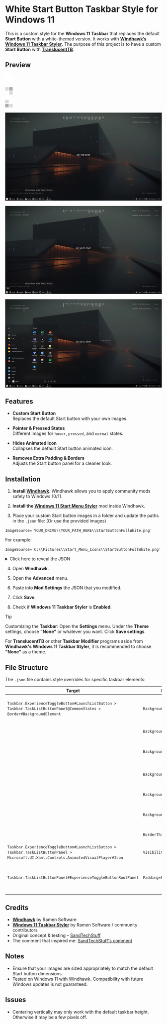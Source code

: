 # White Start Button Taskbar Style for Windows 11

This is a custom style for the **Windows 11 Taskbar** that replaces the default **Start Button** with a white-themed version. It works with **[Windhawk’s Windows 11 Taskbar Styler](https://windhawk.net/mods/windows-11-taskbar-styler).**
The purpose of this project is to have a custom **Start Button** with **[TranslucentTB](https://translucenttb.com/)**.

## Preview

![Preview 1](Images/StartButtonFullWhite.png)

![Preview 2](Images/StartButtonFullWhite_1.png)

![Preview 3](Images/StartButtonFullWhite_2.png)

![Preview 1 Full](Images/Preview_FullWhite.png)

![Preview 2 Full](Images/Preview_FullWhite_1.png)

![Preview 3 Full](Images/Preview_FullWhite_2.png)

## Features

- **Custom Start Button**  
  Replaces the default Start button with your own images.

- **Pointer & Pressed States**  
  Different images for `hover`, `pressed`, and `normal` states.

- **Hides Animated Icon**  
  Collapses the default Start button animated icon.

- **Removes Extra Padding & Borders**  
  Adjusts the Start button panel for a cleaner look.

## Installation

1. **Install [Windhawk](https://windhawk.net/)**.
   Windhawk allows you to apply community mods safely to Windows 10/11.

2. **Install the [Windows 11 Start Menu Styler](https://windhawk.net/mods/windows-11-start-menu-styler)** mod inside Windhawk.

3. Place your custom Start button images in a folder and update the paths in the `.json` file: (Or use the provided images)

  ```
  ImageSource='YOUR_DRIVE\\YOUR_PATH_HERE\\StartButtonFullWhite.png'
  ```

  For example:

  ```
  ImageSource='C:\\Pictures\\Start_Menu_Icons\\StartButtonFullWhite.png'
  ```

<details>
  <summary>Click here to reveal the JSON</summary>
  
  ```json
{
	"controlStyles[0].target": "Taskbar.ExperienceToggleButton#LaunchListButton[AutomationProperties.AutomationId=StartButton] > Taskbar.TaskListButtonPanel@CommonStates > Border#BackgroundElement",
	"controlStyles[0].styles[0]": "Background@InactiveNormal:=<ImageBrush Stretch=\"None\" AlignmentY='Center' AlignmentX='Center' ImageSource='YOUR_DRIVE\\YOUR_PATH_HERE\\StartButtonFullWhite.png' />",
	"controlStyles[1].target": "Taskbar.ExperienceToggleButton#LaunchListButton[AutomationProperties.AutomationId=StartButton] > Taskbar.TaskListButtonPanel > Microsoft.UI.Xaml.Controls.AnimatedVisualPlayer#Icon",
	"controlStyles[1].styles[0]": "Visibility=Collapsed",
	"controlStyles[0].styles[1]": "Background@InactivePointerOver:=<ImageBrush Stretch=\"None\" AlignmentY='Center' AlignmentX='Center' ImageSource='YOUR_DRIVE\\YOUR_PATH_HERE\\StartButtonFullWhite_1.png' />",
	"controlStyles[0].styles[2]": "Background@InactivePressed:=<ImageBrush Stretch=\"None\" AlignmentY='Center' AlignmentX='Center' ImageSource='YOUR_DRIVE\\YOUR_PATH_HERE\\StartButtonFullWhite_2.png' />",
	"controlStyles[2].target": "Taskbar.TaskListButtonPanel#ExperienceToggleButtonRootPanel",
	"controlStyles[2].styles[0]": "Padding=0,0,0,0",
	"controlStyles[0].styles[3]": "BorderThickness=0",
	"controlStyles[0].styles[4]": "Background@ActiveNormal:=<ImageBrush Stretch=\"None\" AlignmentY='Center' AlignmentX='Center' ImageSource='YOUR_DRIVE\\YOUR_PATH_HERE\\StartButtonFullWhite_2.png' />",
	"controlStyles[0].styles[5]": "Background@ActivePointerOver:=<ImageBrush Stretch=\"None\" AlignmentY='Center' AlignmentX='Center' ImageSource='YOUR_DRIVE\\YOUR_PATH_HERE\\StartButtonFullWhite_1.png' />",
	"controlStyles[0].styles[6]": "Background@ActivePressed:=<ImageBrush Stretch=\"None\" AlignmentY='Center' AlignmentX='Center' ImageSource='YOUR_DRIVE\\YOUR_PATH_HERE\\StartButtonFullWhite_2.png' />"
}
```
  
</details>

4. Open **Windhawk**.

5. Open the **Advanced** menu.

6. Paste into **Mod Settings** the JSON that you modified.

7. Click **Save**.

8. Check if **Windows 11 Taskbar Styler** is **Enabled**.

> [!TIP]
> Customizing the **Taskbar**: Open the **Settings** menu. Under the **Theme** settings, choose **"None"** or whatever you want. Click **Save settings**
> 
> For **TranslucentTB** or other **Taskbar Modifier** programs aside from **Windhawk's Windows 11 Taskbar Styler**, it is recommended to choose **"None"** as a theme.

## File Structure

The `.json` file contains style overrides for specific taskbar elements:

| Target | Style Property | Description |
|--------|----------------|-------------|
| `Taskbar.ExperienceToggleButton#LaunchListButton > Taskbar.TaskListButtonPanel@CommonStates > Border#BackgroundElement` | `Background@InactiveNormal` | Image for Start button in inactive normal state |
|          | `Background@InactivePointerOver` | Image for inactive hover state |
|          | `Background@InactivePressed` | Image for inactive pressed state |
|          | `Background@ActiveNormal` | Image for active normal state |
|          | `Background@ActivePointerOver` | Image for active hover state |
|          | `Background@ActivePressed` | Image for active pressed state |
|          | `BorderThickness=0` | Removes the button border |
| `Taskbar.ExperienceToggleButton#LaunchListButton > Taskbar.TaskListButtonPanel > Microsoft.UI.Xaml.Controls.AnimatedVisualPlayer#Icon` | `Visibility=Collapsed` | Hides the animated Start icon |
| `Taskbar.TaskListButtonPanel#ExperienceToggleButtonRootPanel` | `Padding=0,0,0,0` | Removes extra padding from Start button panel |

## Credits

- **[Windhawk](https://windhawk.net/)** by Ramen Software  
- **[Windows 11 Taskbar Styler](https://windhawk.net/mods/windows-11-taskbar-styler)** by Ramen Software / community contributors  
- Original concept & testing – [SandTechStuff](https://github.com/SandTechStuff)
- The comment that inspired me: [SandTechStuff's comment](https://github.com/ramensoftware/windows-11-taskbar-styling-guide/issues/153#issuecomment-2569892017)

## Notes

- Ensure that your images are sized appropriately to match the default Start button dimensions.
- Tested on Windows 11 with Windhawk. Compatibility with future Windows updates is not guaranteed.

## Issues

- Centering vertically may only work with the default taskbar height. Otherwise it may be a few pixels off.
